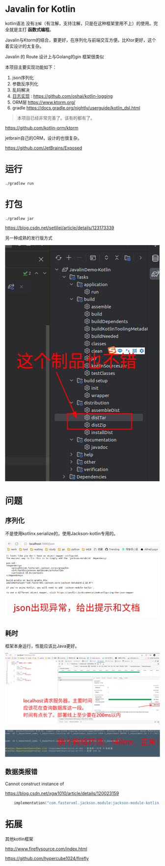 Javalin for Kotlin
===

kotlin语法 没有`注解`（有注解，支持注解，只是在这种框架里用不上）的使用。完全就是主打 **函数式编程**。

Javalin与Ktorm的结合，要更好，在序列化与前端交互方便。比Ktor更好，这个着实设计的太复杂。

Javalin 的 Route 设计上与Golang的gin 框架很类似

本项目主要实现功能如下：

1. json序列化
2. 参数反序列化
3. 乱码解决
4. [日志实现](https://juejin.cn/post/6940302422388506632) : https://github.com/oshai/kotlin-logging
5. ORM层
   https://www.ktorm.org/
6. gradle https://docs.gradle.org/nightly/userguide/kotlin_dsl.html

> 本项目已经非常完善了。该有的都有了。

https://github.com/kotlin-orm/ktorm

jetbrain自己的ORM，设计的也很复杂。

https://github.com/JetBrains/Exposed


# 运行

```shell
./gradlew run
```

# 打包

```shell
./gradlew jar
```

https://blog.csdn.net/setlilei/article/details/123173339

另一种成熟的发行版方式

![img_1.png](assets/img/img_1.png)


# 问题

## 序列化

不是使用kotlinx.serialize的，使用Jackson-kotlin专用的。

![img.png](assets/img/img.png)

## 耗时

框架本身运行，性能应该比Java更好。

![img_2.png](assets/img/img_2.png)

![img.png](assets/img/mysql-time-normal.png)

## 数据类报错

Cannot construct instance of

https://blog.csdn.net/xgw1010/article/details/120023159

```kotlin
    implementation("com.fasterxml.jackson.module:jackson-module-kotlin:2.12.5")
```


# 拓展

其他kotlin框架

http://www.fireflysource.com/index.html

https://github.com/hypercube1024/firefly


